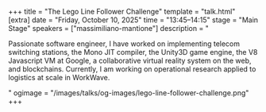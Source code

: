 +++
title = "The Lego Line Follower Challenge"
template = "talk.html"
[extra]
  date = "Friday, October 10, 2025"
  time = "13:45–14:15"
  stage = "Main Stage"
  speakers = ["massimiliano-mantione"]
  description = "<p>Passionate software engineer, I have worked on implementing telecom switching stations, the Mono JIT compiler, the Unity3D game engine, the V8 Javascript VM at Google, a collaborative virtual reality system on the web, and blockchains. Currently, I am working on operational research applied to logistics at scale in WorkWave.</p>"
  ogimage = "/images/talks/og-images/lego-line-follower-challenge.png"
+++
